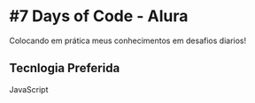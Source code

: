 <h1>#7 Days of Code - Alura</h1>

<p>Colocando em prática meus conhecimentos em desafios diarios!</p>

<h2>Tecnlogia Preferida</h2>
<span>JavaScript</span>